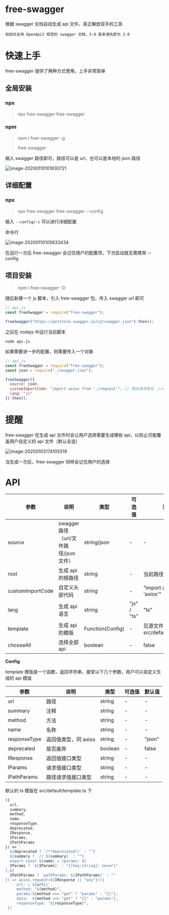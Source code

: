 # free-swagger

根据 swagger 文档自动生成 api 文件，真正解放双手的工具

`目前仅支持 OpenApi2 规范的 swagger 文档，3.0 版本请先转为 2.0`

# 快速上手

free-swagger 提供了两种方式使用，上手非常简单

## 全局安装

### npx

> npx free-swagger free-swagger

### npm 

> npm i free-swagger -g

> free-swagger


输入 swagger 路径即可，路径可以是 url，也可以是本地的 json 路径

![image-20200110101830721](https://tva1.sinaimg.cn/large/006tNbRwgy1gar910l84dj30w2042jtc.jpg)

## 详细配置

### npx

> npx free-swagger free-swagger --config

输入 `--config/-c` 可以进行详细配置

命令行

![image-20200110105633434](https://tva1.sinaimg.cn/large/006tNbRwly1gara4kfyrmj30wq06yadw.jpg)

在运行一次后 free-swagger 会记住用户的配置项，下次启动就无需携带 --config

## 项目安装

> npm i free-swagger -D

随后新建一个 js 脚本，引入 free-swagger 包，传入 swagger url 即可

```javascript
// api.js
const freeSwagger = require("free-swagger");

freeSwagger("https://petstore.swagger.io/v2/swagger.json").then();
```

之后在 nodejs 中运行当前脚本

```
node api.js
```

如果需要进一步的配置，则需要传入一个对象

```javascript
// api.js
const freeSwagger = require("free-swagger");
const json = require("./swagger.json");

freeSwagger({
  source: json,
  customImportCode: "import axios from './request'", // 假设请求库在 ./request 
  lang: "js"
}).then();
```

# 提醒

free-swagger 在生成 api 文件时会让用户选择需要生成哪些 api，以防止可能覆盖用户自定义的 api 文件（默认全选）

![image-20200103174105519](https://tva1.sinaimg.cn/large/006tNbRwgy1gajihbv47tj30uq0c2k2u.jpg)

当生成一次后，free-swagger 同样会记住用户的选择

# API

| 参数             | 说明                         | 类型                       | 可选值       | 默认值                      |
| ---------------- | ---------------------------- | -------------------------- | ------------ | --------------------------- |
| source           | swagger 路径（url/文件路径/json文件） | string/json                | -            | -                           |
| root             | 生成 api 的根路径            | string                     | -            | 当前路径 + src/api          |
| customImportCode | 自定义头部代码               | string                     | -            | "import axios from 'axios'" |
| lang             | 生成 api 语言                | string                     | "js" / "ts" | "ts"                        |
| template         | 生成 api 的模版              | Function(Config) | -            | 见源文件 src/default/template.ts |
| chooseAll | 选择全部 api | boolean | - | false |

**Config**

template 模版是一个函数，返回字符串，接受以下几个参数，用户可以自定义生成的 api 模版 

| 参数         | 说明                 | 类型    | 可选值 | 默认值 |
| ------------ | -------------------- | ------- | ------ | ------ |
| url          | 路径                 | string  | -      | -      |
| summary      | 注释                 | string  | -      | -      |
| method       | 方法                 | string  | -      | -      |
| name         | 名称                 | string  | -      | -      |
| responseType | 返回值类型，同 axios | string  | -      | "json" |
| deprecated   | 是否废弃             | boolean | -      | false  |
| IResponse    | 返回值接口类型       | string  | -      | -      |
| IParams      | 请求值接口类型       | string  | -      | -      |
| IPathParams  | 路径请求值接口类型   | string  | -      | -      |

默认的 ts 模版在 src/default/template.ts 下

```javascript
({
  url,
  summary,
  method,
  name,
  responseType,
  deprecated,
  IResponse,
  IParams,
  IPathParams
}) => `
  ${deprecated ? `/**deprecated*/` : ""}
  ${summary ? `// ${summary}` : ""}  
  export const ${name} = (params: ${
  IParams ? `${IParams}` : "{[key:string]: never}"
},${
  IPathParams ? `pathParams: ${IPathParams}` : ""
}) => axios.request<${IResponse || "any"}>({
     url: \`${url}\`, 
     method: "${method}",
     params:${method === "get" ? "params" : "{}"},
     data:  ${method === "get" ? "{}" : "params"},
     responseType: "${responseType}", 
 })`
```
